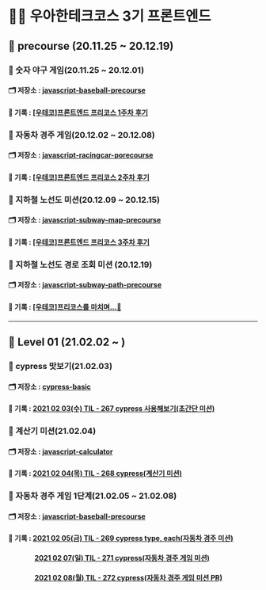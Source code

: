 # 🚀🚀 우아한테크코스 3기 프론트엔드

## 🌱 precourse (20.11.25 ~ 20.12.19)

### 🚀 숫자 야구 게임(20.11.25 ~ 20.12.01)

#### 🗂 저장소 : [javascript-baseball-precourse](https://github.com/YUJO42/javascript-baseball-precourse/tree/yujo42)

#### 📝 기록 : [[우테코]프론트엔드 프리코스 1주차 후기](https://velog.io/@yujo/%EC%9A%B0%ED%85%8C%EC%BD%94%ED%94%84%EB%A1%A0%ED%8A%B8%EC%97%94%EB%93%9C-%ED%94%84%EB%A6%AC%EC%BD%94%EC%8A%A4-1%EC%A3%BC%EC%B0%A8-%ED%9B%84%EA%B8%B0)

### 🚀 자동차 경주 게임(20.12.02 ~ 20.12.08)

#### 🗂 저장소 : [javascript-racingcar-porecourse](https://github.com/YUJO42/javascript-racingcar-precourse/tree/yujo42)

#### 📝 기록 : [[우테코]프론트엔드 프리코스 2주차 후기](https://velog.io/@yujo/woowa-precourse-week2)

### 🚀 지하철 노선도 미션(20.12.09 ~ 20.12.15)

#### 🗂 저장소 : [javascript-subway-map-precourse](https://github.com/YUJO42/javascript-subway-map-precourse/tree/yujo42)

#### 📝 기록 : [[우테코]프론트엔드 프리코스 3주차 후기](https://velog.io/@yujo/woowa-precourse-3)

### 🚀 지하철 노선도 경로 조회 미션 (20.12.19)

#### 🗂 저장소 : [javascript-subway-path-precourse](https://github.com/YUJO42/javascript-subway-path-precourse/tree/yujo42)

#### 📝 기록 : [[우테코]프리코스를 마치며...👋](https://velog.io/@yujo/woowahan-precourse-end)

---

## 🥚 Level 01 (21.02.02 ~ )

### 🚀 cypress 맛보기(21.02.03)

#### 🗂 저장소 : [cypress-basic](https://github.com/YUJO42/javascript-calculator/tree/yujo)  

#### 📝 기록 : [2021 02 03(수) TIL - 267 cypress 사용해보기(초간단 미션)](https://velog.io/@yujo/2021-02-03%EC%88%98-TIL-267-cypress-%EC%82%AC%EC%9A%A9%ED%95%B4%EB%B3%B4%EA%B8%B0)

### 🚀 계산기 미션(21.02.04)

#### 🗂 저장소 : [javascript-calculator](https://github.com/YUJO42/javascript-calculator/tree/yujo)  

#### 📝 기록 : [2021 02 04(목) TIL - 268 cypress(계산기 미션)](https://velog.io/@yujo/2021-02-04%EB%AA%A9-TIL-268-cypress%EA%B3%84%EC%82%B0%EA%B8%B0-%EB%AF%B8%EC%85%98)  

### 🚀 자동차 경주 게임 1단계(21.02.05 ~ 21.02.08)

#### 🗂 저장소 : [javascript-baseball-precourse](https://github.com/YUJO42/javascript-racingcar/tree/yujo42)

#### 📝 기록 : [2021 02 05(금) TIL - 269 cypress type, each(자동차 경주 미션)](https://velog.io/@yujo/2021-02-05%EA%B8%88-TIL-269-cypress-type-each%EC%9E%90%EB%8F%99%EC%B0%A8-%EA%B2%BD%EC%A3%BC-%EB%AF%B8%EC%85%98)
#### &nbsp;&nbsp;&nbsp;&nbsp;&nbsp;&nbsp;&nbsp;&nbsp;&nbsp;&nbsp;&nbsp;&nbsp;&nbsp;&nbsp;&nbsp; [2021 02 07(일) TIL - 271 cypress(자동차 경주 게임 미션)](https://velog.io/@yujo/2021-02-07%EC%9D%BC-TIL-271-cypress%EC%9E%90%EB%8F%99%EC%B0%A8-%EA%B2%BD%EC%A3%BC-%EA%B2%8C%EC%9E%84-%EB%AF%B8%EC%85%98)
#### &nbsp;&nbsp;&nbsp;&nbsp;&nbsp;&nbsp;&nbsp;&nbsp;&nbsp;&nbsp;&nbsp;&nbsp;&nbsp;&nbsp;&nbsp; [2021 02 08(월) TIL - 272 cypress(자동차 경주 게임 미션 PR)](https://velog.io/@yujo/2021-02-08%EC%9B%94-TIL-272-cypress%EC%9E%90%EB%8F%99%EC%B0%A8-%EA%B2%BD%EC%A3%BC-%EA%B2%8C%EC%9E%84-%EB%AF%B8%EC%85%98)
